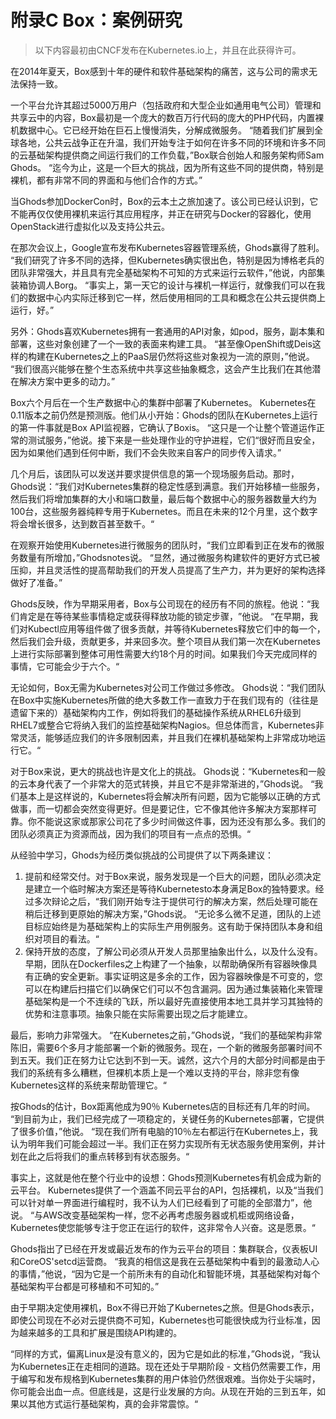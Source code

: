 # 附录C Box：案例研究

>以下内容最初由CNCF发布在Kubernetes.io上，并且在此获得许可。

在2014年夏天，Box感到十年的硬件和软件基础架构的痛苦，这与公司的需求无法保持一致。

一个平台允许其超过5000万用户（包括政府和大型企业如通用电气公司）管理和共享云中的内容，Box最初是一个庞大的数百万行代码的庞大的PHP代码，内置裸机数据中心。它已经开始在巨石上慢慢消失，分解成微服务。 “随着我们扩展到全球各地，公共云战争正在升温，我们开始专注于如何在许多不同的环境和许多不同的云基础架构提供商之间运行我们的工作负载，”Box联合创始人和服务架构师Sam Ghods。 “迄今为止，这是一个巨大的挑战，因为所有这些不同的提供商，特别是裸机，都有非常不同的界面和与他们合作的方式。”

当Ghods参加DockerCon时，Box的云本土之旅加速了。该公司已经认识到，它不能再仅仅使用裸机来运行其应用程序，并正在研究与Docker的容器化，使用OpenStack进行虚拟化以及支持公共云。

在那次会议上，Google宣布发布Kubernetes容器管理系统，Ghods赢得了胜利。 “我们研究了许多不同的选择，但Kubernetes确实很出色，特别是因为博格老兵的团队非常强大，并且具有完全基础架构不可知的方式来运行云软件，”他说，内部集装箱协调人Borg。 “事实上，第一天它的设计与裸机一样运行，就像我们可以在我们的数据中心内实际迁移到它一样，然后使用相同的工具和概念在公共云提供商上运行，好。”

另外：Ghods喜欢Kubernetes拥有一套通用的API对象，如pod，服务，副本集和部署，这些对象创建了一个一致的表面来构建工具。 “甚至像OpenShift或Deis这样的构建在Kubernetes之上的PaaS层仍然将这些对象视为一流的原则，”他说。 “我们很高兴能够在整个生态系统中共享这些抽象概念，这会产生比我们在其他潜在解决方案中更多的动力。”

Box六个月后在一个生产数据中心的集群中部署了Kubernetes。 Kubernetes在0.11版本之前仍然是预测版。他们从小开始：Ghods的团队在Kubernetes上运行的第一件事就是Box API监视器，它确认了Boxis。 “这只是一个让整个管道运作正常的测试服务，”他说。接下来是一些处理作业的守护进程，它们“很好而且安全，因为如果他们遇到任何中断，我们不会失败来自客户的同步传入请求。”

几个月后，该团队可以发送并要求提供信息的第一个现场服务启动。那时，Ghods说：“我们对Kubernetes集群的稳定性感到满意。我们开始移植一些服务，然后我们将增加集群的大小和端口数量，最后每个数据中心的服务器数量大约为100台，这些服务器纯粹专用于Kubernetes。而且在未来的12个月里，这个数字将会增长很多，达到数百甚至数千。“

在观察开始使用Kubernetes进行微服务的团队时，“我们立即看到正在发布的微服务数量有所增加，”Ghodsnotes说。 “显然，通过微服务构建软件的更好方式已被压抑，并且灵活性的提高帮助我们的开发人员提高了生产力，并为更好的架构选择做好了准备。”

Ghods反映，作为早期采用者，Box与公司现在的经历有不同的旅程。他说：“我们肯定是在等待某些事情稳定或获得释放功能的锁定步骤，​​”他说。 “在早期，我们对Kubectl应用等组件做了很多贡献，并等待Kubernetes释放它们中的每一个，然后我们会升级，贡献更多，并来回多次。整个项目从我们第一次在Kubernetes上进行实际部署到整体可用性需要大约18个月的时间。如果我们今天完成同样的事情，它可能会少于六个。“

无论如何，Box无需为Kubernetes对公司工作做过多修改。 Ghods说：“我们团队在Box中实施Kubernetes所做的绝大多数工作一直致力于在我们现有的（往往是遗留下来的）基础架构内工作，例如将我们的基础操作系统从RHEL6升级到RHEL7或整合它将纳入我们的监控基础架构Nagios。但总体而言，Kubernetes非常灵活，能够适应我们的许多限制因素，并且我们在裸机基础架构上非常成功地运行它。“

对于Box来说，更大的挑战也许是文化上的挑战。 Ghods说：“Kubernetes和一般的云本身代表了一个非常大的范式转换，并且它不是非常渐进的，”Ghods说。 “我们基本上是这样说的，Kubernetes将会解决所有问题，因为它能够以正确的方式做事，而一切都会突然变得更好。但是要记住，它不像其他许多解决方案那样可靠。你不能说这家或那家公司花了多少时间做这件事，因为还没有那么多。我们的团队必须真正为资源而战，因为我们的项目有一点点的恐惧。“

从经验中学习，Ghods为经历类似挑战的公司提供了以下两条建议：

1. 提前和经常交付。对于Box来说，服务发现是一个巨大的问题，团队必须决定是建立一个临时解决方案还是等待Kubernetesto本身满足Box的独特要求。经过多次辩论之后，“我们刚开始专注于提供可行的解决方案，然后处理可能在稍后迁移到更原始的解决方案，”Ghods说。 “无论多么微不足道，团队的上述目标应始终是为基础架构上的实际生产用例服务。这有助于保持团队本身和组织对项目的看法。“
2. 保持开放的态度，了解公司必须从开发人员那里抽象出什么，以及什么没有。早期，团队在Dockerfiles之上构建了一个抽象，以帮助确保所有容器映像具有正确的安全更新。事实证明这是多余的工作，因为容器映像是不可变的，您可以在构建后扫描它们以确保它们可以不包含漏洞。因为通过集装箱化来管理基础架构是一个不连续的飞跃，所以最好先直接使用本地工具并学习其独特的优势和注意事项。抽象只能在实际需要出现之后才能建立。

最后，影响力非常强大。 “在Kubernetes之前，”Ghods说，“我们的基础架构非常陈旧，需要6个多月才能部署一个新的微服务。现在，一个新的微服务部署时间不到五天。我们正在努力让它达到不到一天。诚然，这六个月的大部分时间都是由于我们的系统有多么糟糕，但裸机本质上是一个难以支持的平台，除非您有像Kubernetes这样的系统来帮助管理它。“

按Ghods的估计，Box距离他成为90％ Kubernetes店的目标还有几年的时间。 “到目前为止，我们已经完成了一项稳定的，关键任务的Kubernetes部署，它提供了很多价值，”他说。 “现在我们所有电脑的10％左右都运行在Kubernetes上，我认为明年我们可能会超过一半。我们正在努力实现所有无状态服务使用案例，并计划在此之后将我们的重点转移到有状态服务。“

事实上，这就是他在整个行业中的设想：Ghods预测Kubernetes有机会成为新的云平台。 Kubernetes提供了一个涵盖不同云平台的API，包括裸机，以及“当我们可以针对单一界面进行编程时，我不认为人们已经看到了可能的全部潜力”，他说。 “与AWS改变基础架构一样，您不必再考虑服务器或机柜或网络设备，Kubernetes使您能够专注于您正在运行的软件，这非常令人兴奋。这是愿景。“

Ghods指出了已经在开发或最近发布的作为云平台的项目：集群联合，仪表板UI和CoreOS'setcd运营商。 “我真的相信这是我在云基础架构中看到的最激动人心的事情，”他说，“因为它是一个前所未有的自动化和智能环境，其基础架构对每个基础架构平台都是可移植和不可知的。”

由于早期决定使用裸机，Box不得已开始了Kubernetes之旅。但是Ghods表示，即使公司现在不必对云提供商不可知，Kubernetes也可能很快成为行业标准，因为越来越多的工具和扩展是围绕API构建的。

“同样的方式，偏离Linux是没有意义的，因为它是如此的标准，”Ghods说，“我认为Kubernetes正在走相同的道路。现在还处于早期阶段 - 文档仍然需要工作，用于编写和发布规格到Kubernetes集群的用户体验仍然很艰难。当你处于尖端时，你可能会出血一点。但底线是，这是行业发展的方向。从现在开始的三到五年，如果以其他方式运行基础架构，真的会非常震惊。“
